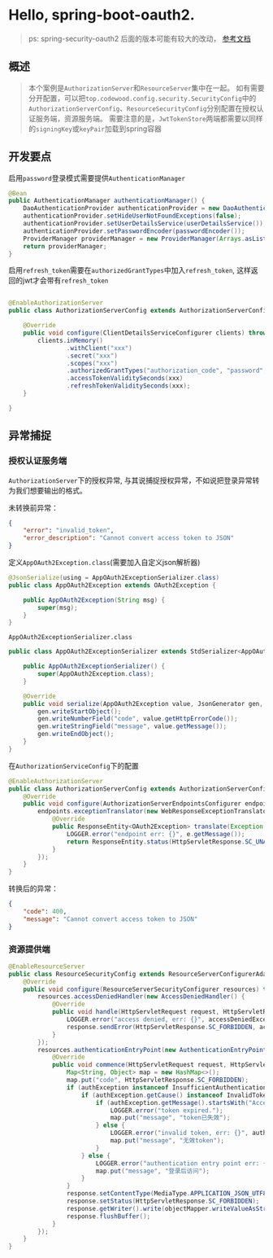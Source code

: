 # Hello, spring-boot-oauth2.

> ps: spring-security-oauth2 后面的版本可能有较大的改动，
> [参考文档](https://docs.spring.io/spring-security/site/docs/5.4.5/reference/html5/#spring-security-oauth2-core)

## 概述

> 本个案例是`AuthorizationServer`和`ResourceServer`集中在一起。
> 如有需要分开配置，可以把`top.codewood.config.security.SecurityConfig`中的`AuthorizationServerConfig`、`ResourceSecurityConfig`分别配置在授权认证服务端，资源服务端。
> 需要注意的是，`JwtTokenStore`两端都需要以同样的`signingKey`或`keyPair`加载到spring容器


## 开发要点

启用`password`登录模式需要提供`AuthenticationManager`

```java
@Bean
public AuthenticationManager authenticationManager() {
    DaoAuthenticationProvider authenticationProvider = new DaoAuthenticationProvider();
    authenticationProvider.setHideUserNotFoundExceptions(false);
    authenticationProvider.setUserDetailsService(userDetailsService());
    authenticationProvider.setPasswordEncoder(passwordEncoder());
    ProviderManager providerManager = new ProviderManager(Arrays.asList(authenticationProvider));
    return providerManager;
}
```


启用`refresh_token`需要在`authorizedGrantTypes`中加入`refresh_token`, 这样返回的jwt才会带有`refresh_token`
```java

@EnableAuthorizationServer
public class AuthorizationServerConfig extends AuthorizationServerConfigurerAdapter {

    @Override
    public void configure(ClientDetailsServiceConfigurer clients) throws Exception {
        clients.inMemory()
                .withClient("xxx")
                .secret("xxx")
                .scopes("xxx")
                .authorizedGrantTypes("authorization_code", "password", "refresh_token")
                .accessTokenValiditySeconds(xxx)
                .refreshTokenValiditySeconds(xxx);
    }

}
```  

## 异常捕捉

### 授权认证服务端

`AuthorizationServer`下的授权异常, 与其说捕捉授权异常，不如说把登录异常转为我们想要输出的格式。

未转换前异常：
```json
{
    "error": "invalid_token",
    "error_description": "Cannot convert access token to JSON"
}
```

定义`AppOAuth2Exception.class`(需要加入自定义json解析器)
```java
@JsonSerialize(using = AppOAuth2ExceptionSerializer.class)
public class AppOAuth2Exception extends OAuth2Exception {

    public AppOAuth2Exception(String msg) {
        super(msg);
    }
}
```
`AppOAuth2ExceptionSerializer.class`
```java
public class AppOAuth2ExceptionSerializer extends StdSerializer<AppOAuth2Exception> {

    public AppOAuth2ExceptionSerializer() {
        super(AppOAuth2Exception.class);
    }

    @Override
    public void serialize(AppOAuth2Exception value, JsonGenerator gen, SerializerProvider provider) throws IOException {
        gen.writeStartObject();
        gen.writeNumberField("code", value.getHttpErrorCode());
        gen.writeStringField("message", value.getMessage());
        gen.writeEndObject();
    }
}
```
在`AuthorizationServiceConfig`下的配置
```java
@EnableAuthorizationServer
public class AuthorizationServerConfig extends AuthorizationServerConfigurerAdapter {
    @Override
    public void configure(AuthorizationServerEndpointsConfigurer endpoints) throws Exception {
        endpoints.exceptionTranslator(new WebResponseExceptionTranslator<OAuth2Exception>() {
            @Override
            public ResponseEntity<OAuth2Exception> translate(Exception e) throws Exception {
                LOGGER.error("endpoint err: {}", e.getMessage());
                return ResponseEntity.status(HttpServletResponse.SC_UNAUTHORIZED).body(new AppOAuth2Exception(e.getMessage()));
            }
        });
    }
}
```
转换后的异常：
```json
{
    "code": 400,
    "message": "Cannot convert access token to JSON"
}
```

### 资源提供端
```java
@EnableResourceServer
public class ResourceSecurityConfig extends ResourceServerConfigurerAdapter {
    @Override
    public void configure(ResourceServerSecurityConfigurer resources) throws Exception {
        resources.accessDeniedHandler(new AccessDeniedHandler() {
            @Override
            public void handle(HttpServletRequest request, HttpServletResponse response, AccessDeniedException accessDeniedException) throws IOException, ServletException {
                LOGGER.error("access denied, err: {}", accessDeniedException.getMessage());
                response.sendError(HttpServletResponse.SC_FORBIDDEN, accessDeniedException.getMessage());
            }
        });
        resources.authenticationEntryPoint(new AuthenticationEntryPoint() {
            @Override
            public void commence(HttpServletRequest request, HttpServletResponse response, AuthenticationException authException) throws IOException, ServletException {
                Map<String, Object> map = new HashMap<>();
                map.put("code", HttpServletResponse.SC_FORBIDDEN);
                if (authException instanceof InsufficientAuthenticationException) {
                    if (authException.getCause() instanceof InvalidTokenException) {
                        if (authException.getMessage().startsWith("Access token expired")) {
                            LOGGER.error("token expired.");
                            map.put("message", "token已失效");
                        } else {
                            LOGGER.error("invalid token, err: {}", authException.getMessage());
                            map.put("message", "无效token");
                        }
                    } else {
                        LOGGER.error("authentication entry point err: {}", authException.getMessage());
                        map.put("message", "登录后访问");
                    }
                }
                response.setContentType(MediaType.APPLICATION_JSON_UTF8_VALUE);
                response.setStatus(HttpServletResponse.SC_FORBIDDEN);
                response.getWriter().write(objectMapper.writeValueAsString(map));
                response.flushBuffer();
            }
        });
    }
}
```